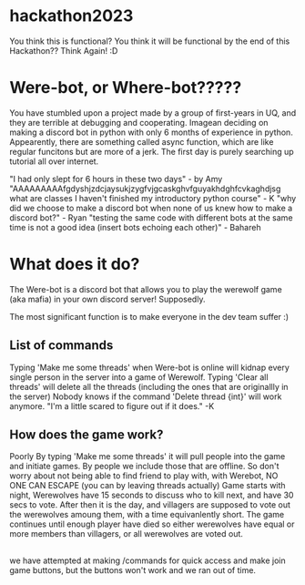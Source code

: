 # hackathon2023

You think this is functional? You think it will be functional by the end of this Hackathon?? Think Again! :D

# Were-bot, or Where-bot?????
You have stumbled upon a project made by a group of first-years in UQ, and they are terrible at debugging and cooperating. 
Imagean deciding on making a discord bot in python with only 6 months of experience in python.
Appearently, there are something called async function, which are like regular funcitons but are more of a jerk.
The first day is purely searching up tutorial all over internet. 

"I had only slept for 6 hours in these two days" - by Amy
"AAAAAAAAAfgdyshjzdcjaysukjzygfvjgcaskghvfguyakhdghfcvkaghdjsg what are classes I haven't finished my introductory python course" - K
"why did we choose to make a discord bot when none of us knew how to make a discord bot?" - Ryan
"testing the same code with different bots at the same time is not a good idea (insert bots echoing each other)" - Bahareh

# What does it do?
The Were-bot is a discord bot that allows you to play the werewolf game (aka mafia) in your own discord server!
Supposedly.

The most significant function is to make everyone in the dev team suffer :)

## List of commands

Typing 'Make me some threads' when Were-bot is online will kidnap every single person in the server into a game of Werewolf.
Typing 'Clear all threads' will delete all the threads (including the ones that are originallly in the server)
Nobody knows if the command 'Delete thread {int}' will work anymore. "I'm a little scared to figure out if it does." -K


## How does the game work?
Poorly
By typing 'Make me some threads' it will pull people into the game and initiate games. By people we include those that are offline. So don't worry about not being able to find friend to play with, with Werebot, NO ONE CAN ESCAPE (you can by leaving threads actually)
Game starts with night, Werewolves have 15 seconds to discuss who to kill next, and have 30 secs to vote.
After then it is the day, and villagers are supposed to vote out the werewolves amoung them, with a time equivanlently short.
The game continues until enough player have died so either werewolves have equal or more members than villagers, or all werewolves are voted out.


##
we have attempted at making /commands for quick access and make join game buttons, but the buttons won't work and we ran out of time.




